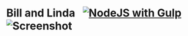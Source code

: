 # Bill and Linda&nbsp;&nbsp;&nbsp;[![NodeJS with Gulp](https://github.com/sudo-self/Bill-and-Linda/actions/workflows/npm-gulp.yml/badge.svg)](https://github.com/sudo-self/Bill-and-Linda/actions/workflows/npm-gulp.yml)![Screenshot](https://github.com/sudo-self/Bill-and-Linda/assets/119916323/b0e2c0ea-abd4-4055-a109-9f4810fa54d1)
